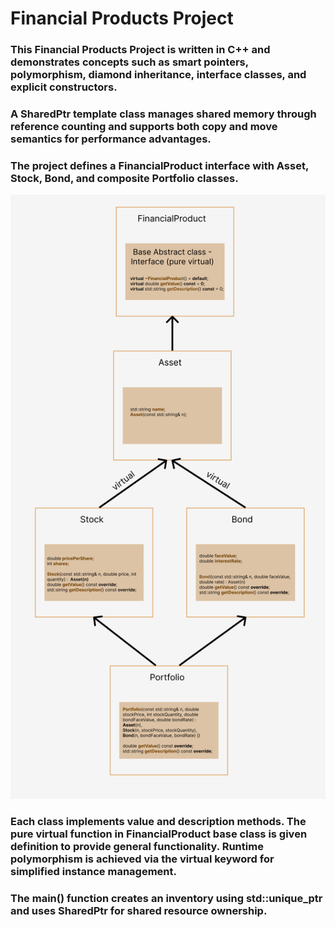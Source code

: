 # Financial Products Project

### This Financial Products Project is written in C++ and demonstrates concepts such as smart pointers, polymorphism, diamond inheritance, interface classes, and explicit constructors. 

### A SharedPtr template class manages shared memory through reference counting and supports both copy and move semantics for performance advantages. 

### The project defines a FinancialProduct interface with Asset, Stock, Bond, and composite Portfolio classes. 
![WBS](diagram.png)

### Each class implements value and description methods. The pure virtual function in FinancialProduct base class is given definition to provide general functionality. Runtime polymorphism is achieved via the virtual keyword for simplified instance management. 

### The main() function creates an inventory using std::unique_ptr and uses SharedPtr for shared resource ownership.

